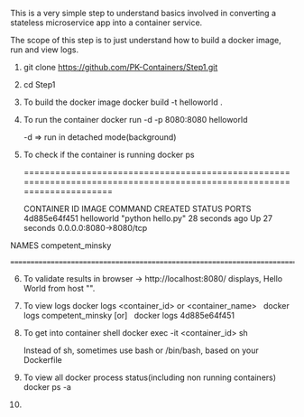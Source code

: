 This is a very simple step to understand basics involved in converting a stateless microservice app into a container service.

The scope of this step is to just understand how to build a docker image, run and view logs.

1. git clone https://github.com/PK-Containers/Step1.git

2. cd Step1

3. To build the docker image
    docker build -t helloworld .
    
4. To run the container
    docker run -d -p 8080:8080 helloworld
    
    -d => run in detached mode(background)

5. To check if the container is running
    docker ps
    
    =======================================================================================================================
    
    CONTAINER ID        IMAGE               COMMAND             CREATED             STATUS              PORTS               
4d885e64f451        helloworld          "python hello.py"   28 seconds ago      Up 27 seconds       0.0.0.0:8080->8080/tcp   

NAMES
competent_minsky

    =======================================================================================================================

6. To validate results in browser ->
    http://localhost:8080/
        displays, Hello World from host "<your container id>".
        
7. To view logs
    docker logs <container_id> or <container_name>
    docker logs competent_minsky [or]
    docker logs 4d885e64f451
    
8. To get into container shell
    docker exec -it <container_id> sh
    
    Instead of sh, sometimes use bash or /bin/bash, based on your Dockerfile
    
9. To view all docker process status(including non running containers)
    docker ps -a
    
10.     
    
    
